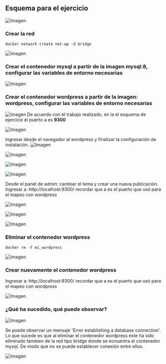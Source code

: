 ## Esquema para el ejercicio
![Imagen](imagenes/esquema-ejercicio5.PNG)

### Crear la red
```
docker network create net-wp -d bridge
```
![Imagen](imagenes/100.png)

### Crear el contenedor mysql a partir de la imagen mysql:8, configurar las variables de entorno necesarias
![Imagen](imagenes/50.png)

### Crear el contenedor wordpress a partir de la imagen: wordpress, configurar las variables de entorno necesarias
![Imagen](imagenes/52.png)
De acuerdo con el trabajo realizado, en la el esquema de ejercicio el puerto a es **9300**

![Imagen](imagenes/53.png)

Ingresar desde el navegador al wordpress y finalizar la configuración de instalación.
![Imagen](imagenes/54.png)

![Imagen](imagenes/55.png)

![Imagen](imagenes/56.png)

![Imagen](imagenes/57.png)

Desde el panel de admin: cambiar el tema y crear una nueva publicación. Ingresar a: http://localhost:9300/ recordar que a es el puerto que usó para el mapeo con wordpress

![Imagen](imagenes/58.png)

![Imagen](imagenes/59.png)

![Imagen](imagenes/60.png)

### Eliminar el contenedor wordpress
```
docker rm -f mi_wordpress
```
![Imagen](imagenes/61.png)

### Crear nuevamente el contenedor wordpress
Ingresar a: http://localhost:9300/ recordar que a es el puerto que usó para el mapeo con wordpress

![Imagen](imagenes/63.png)

### ¿Qué ha sucedido, qué puede observar?

![Imagen](imagenes/62.png)

Se puede observar un mensaje 'Error establishing a database connection'. Lo que sucede es que al eliminar el contenedor wordpress este ha sido eliminado tambien de la red tipo bridge donde se ecnuentra el contenedor mysql. De modo que no se puede establecer conexión entre ellos.

![Imagen](imagenes/101.png)

